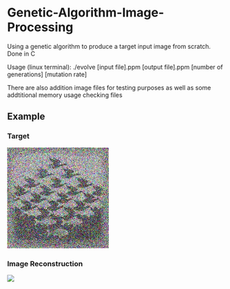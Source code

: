 # Genetic-Algorithm-Image-Processing
Using a genetic algorithm to produce a target input image from scratch. Done in C

Usage (linux terminal): ./evolve [input file].ppm [output file].ppm [number of generations] [mutation rate]

There are also addition image files for testing purposes as well as some addtitional memory usage checking files

## Example

### Target
![](test_images/results/jpgs/me2.jpg)

### Image Reconstruction
![](test_images/results/gifs/me_gif.gif)
